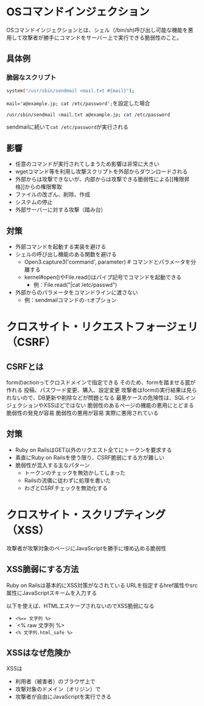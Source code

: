 # OSコマンドインジェクション
OSコマンドインジェクションとは、シェル（/bin/sh)呼び出し可能な機能を悪用して攻撃者が勝手にコマンドをサーバー上で実行できる脆弱性のこと。
## 具体例
### 脆弱なスクリプト
```sh
system("/usr/sbin/sendmail <mail.txt #{mail}");
```

`mail='a@example.jp; cat /etc/password';`を設定した場合
```sh
/usr/sbin/sendmail <mail.txt a@example.jp; cat /etc/password
```
sendmailに続いて`cat /etc/password`が実行される
## 影響
- 任意のコマンドが実行されてしまうため影響は非常に大きい
- wgetコマンド等を利用し攻撃スクリプトを外部からダウンロードされる
- 外部からは攻撃できないが、内部からは攻撃できる脆弱性による[[権限昇格]]からの権限奪取
- ファイルの改ざん、削除、作成
- システムの停止
- 外部サーバーに対する攻撃（踏み台）
## 対策
- 外部コマンドを起動する実装を避ける
- シェルの呼び出し機能のある関数を避ける
	- Open3.capture3('command', parameter) # コマンドとパラメータを分離する
	- kernel#open()やFile.read()はパイプ記号でコマンドを起動できる
		- 例：File.read("|cat /etc/passwd")
- 外部からのパラメータをコマンドラインに渡さない
	- 例：sendmailコマンドの`-t`オプション
# クロスサイト・リクエストフォージェリ（CSRF）
## CSRFとは
formのactionってクロスドメインで指定できる
そのため、formを踏ませる罠が作れる
投稿、パスワード変更、購入、設定変更
攻撃者はformの実行結果は見られないので、DB更新や削除などが問題となる
最悪ケースの危険性は、SQLインジェクションやXSSほどではない
脆弱性のあるページの機能の悪用にとどまる
脆弱性の発見が容易
脆弱性の悪用が容易
実際に悪用されている
## 対策
- Ruby on RailsはGET以外のリクエスト全てにトークンを要求する
- 素直にRuby on Railsを使う限り、CSRF脆弱にする方が難しい
- 脆弱性が混入する主なパターン
	- トークンのチェックを無効かしてしまった
	- Railsの流儀に従わずに処理を書いた
	- わざとCSRFチェックを無効化する
# クロスサイト・スクリプティング（XSS）
攻撃者が攻撃対象のページにJavaScriptを勝手に埋め込める脆弱性
## XSS脆弱にする方法
Ruby on Railsは基本的にXSS対策がなされている
URLを指定するhref属性やsrc属性にJavaScriptスキームを入力する

以下を使えば、HTMLエスケープされないのでXSS脆弱になる
- `<%== 文字列 %>`
- `<% raw 文字列 %>
- `<% 文字列.html_safe %>`
## XSSはなぜ危険か
XSSは
- 利用者（被害者）のブラウザ上で
- 攻撃対象のドメイン（オリジン）で
- 攻撃者が自由にJavaScriptを実行できる
